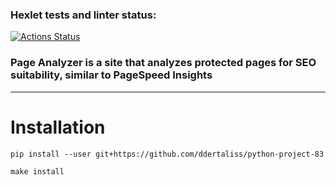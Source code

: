 ### Hexlet tests and linter status:
[![Actions Status](https://github.com/ddertaliss/python-project-83/actions/workflows/hexlet-check.yml/badge.svg)](https://github.com/ddertaliss/python-project-83/actions)
<h3>Page Analyzer is a site that analyzes protected pages for SEO suitability, similar to PageSpeed ​​Insights</h3>
<hr>
<h1>Installation</h1>
<p></p><code>pip install --user git+https://github.com/ddertaliss/python-project-83</code></p>
<p></p><code>make install</code></p>
